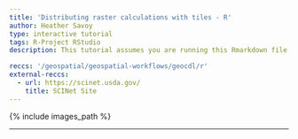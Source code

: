 ```yaml
---
title: 'Distributing raster calculations with tiles - R'
author: Heather Savoy
type: interactive tutorial
tags: R-Project RStudio
description: This tutorial assumes you are running this Rmarkdown file in RStudio Server.

reccs: '/geospatial/geospatial-workflows/geocdl/r'
external-reccs: 
  - url: https://scinet.usda.gov/
    title: SCINet Site
---
```


{% include images_path %}



---